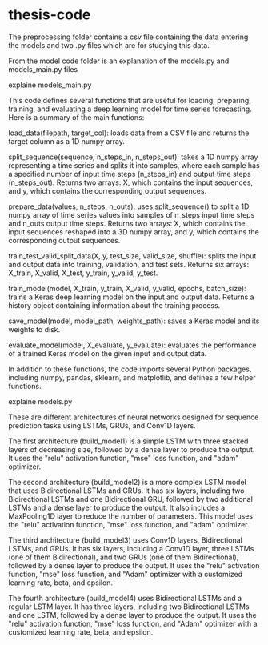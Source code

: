 # thesis-code

Τhe preprocessing folder contains a csv file containing the data entering the models
and two .py files which are for studying this data. 

From the model code folder is an explanation of the models.py and models_main.py files

explaine models_main.py

This code defines several functions that are useful for loading, preparing, training, and evaluating a deep learning model for time series forecasting. Here is a summary of the main functions:

load_data(filepath, target_col): loads data from a CSV file and returns the target column as a 1D numpy array.

split_sequence(sequence, n_steps_in, n_steps_out): takes a 1D numpy array representing a time series and splits it into samples, where each sample has a specified number of input time steps (n_steps_in) and output time steps (n_steps_out). Returns two arrays: X, which contains the input sequences, and y, which contains the corresponding output sequences.

prepare_data(values, n_steps, n_outs): uses split_sequence() to split a 1D numpy array of time series values into samples of n_steps input time steps and n_outs output time steps. Returns two arrays: X, which contains the input sequences reshaped into a 3D numpy array, and y, which contains the corresponding output sequences.

train_test_valid_split_data(X, y, test_size, valid_size, shuffle): splits the input and output data into training, validation, and test sets. Returns six arrays: X_train, X_valid, X_test, y_train, y_valid, y_test.

train_model(model, X_train, y_train, X_valid, y_valid, epochs, batch_size): trains a Keras deep learning model on the input and output data. Returns a history object containing information about the training process.

save_model(model, model_path, weights_path): saves a Keras model and its weights to disk.

evaluate_model(model, X_evaluate, y_evaluate): evaluates the performance of a trained Keras model on the given input and output data.

In addition to these functions, the code imports several Python packages, including numpy, pandas, sklearn, and matplotlib, and defines a few helper functions.

explaine models.py

These are different architectures of neural networks designed for sequence prediction tasks using LSTMs, GRUs, and Conv1D layers.

The first architecture (build_model1) is a simple LSTM with three stacked layers of decreasing size, followed by a dense layer to produce the output. 
It uses the "relu" activation function, "mse" loss function, and "adam" optimizer.

The second architecture (build_model2) is a more complex LSTM model that uses Bidirectional LSTMs and GRUs.
It has six layers, including two Bidirectional LSTMs and one Bidirectional GRU, followed by two additional LSTMs and a dense layer to produce the output. 
It also includes a MaxPooling1D layer to reduce the number of parameters. This model uses the "relu" activation function, "mse" loss function, and "adam" optimizer.

The third architecture (build_model3) uses Conv1D layers, Bidirectional LSTMs, and GRUs. 
It has six layers, including a Conv1D layer, three LSTMs (one of them Bidirectional), and two GRUs (one of them Bidirectional), followed by a dense layer to produce the output. 
It uses the "relu" activation function, "mse" loss function, and "Adam" optimizer with a customized learning rate, beta, and epsilon.

The fourth architecture (build_model4) uses Bidirectional LSTMs and a regular LSTM layer. It has three layers, including two Bidirectional LSTMs and one LSTM, followed by a dense layer to produce the output. 
It uses the "relu" activation function, "mse" loss function, and "Adam" optimizer with a customized learning rate, beta, and epsilon.
